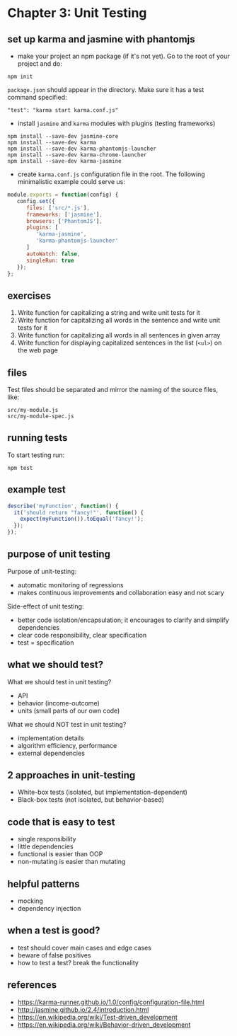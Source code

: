 # Chapter 3: Unit Testing

## set up karma and jasmine with phantomjs

* make your project an npm package (if it's not yet). Go to the root of your project and do:

```
npm init
```

`package.json` should appear in the directory. Make sure it has a test command specified:

`"test": "karma start karma.conf.js"`

* install `jasmine` and `karma` modules with plugins (testing frameworks)

```
npm install --save-dev jasmine-core
npm install --save-dev karma
npm install --save-dev karma-phantomjs-launcher
npm install --save-dev karma-chrome-launcher
npm install --save-dev karma-jasmine
```

* create `karma.conf.js` configuration file in the root. The following minimalistic example could serve us:

```javascript
module.exports = function(config) {
   config.set({
      files: ['src/*.js'],
      frameworks: ['jasmine'],
      browsers: ['PhantomJS'],
      plugins: [
         'karma-jasmine',
         'karma-phantomjs-launcher'
      ]
      autoWatch: false,
      singleRun: true
   });
};
```

## exercises

1. Write function for capitalizing a string and write unit tests for it
2. Write function for capitalizing all words in the sentence and write unit tests for it
3. Write function for capitalizing all words in all sentences in given array 
4. Write function for displaying capitalized sentences in the list (`<ul>`) on the web page

## files

Test files should be separated and mirror the naming of the source files, like:
```
src/my-module.js
src/my-module-spec.js
```

## running tests

To start testing run:

```
npm test
```

## example test

```javascript
describe('myFunction', function() {
  it('should return "fancy!"', function() {
    expect(myFunction()).toEqual('fancy!');
  });
});

```

## purpose of unit testing

Purpose of unit-testing:
- automatic monitoring of regressions
- makes continuous improvements and collaboration easy and not scary

Side-effect of unit testing:
- better code isolation/encapsulation; it encourages to clarify and simplify dependencies
- clear code responsibility, clear specification
- test = specification 

## what we should test?

What we should test in unit testing?
- API
- behavior (income-outcome)
- units (small parts of our own code)

What we should NOT test in unit testing?
- implementation details
- algorithm efficiency, performance
- external dependencies

## 2 approaches in unit-testing

- White-box tests (isolated, but implementation-dependent)
- Black-box tests (not isolated, but behavior-based)

## code that is easy to test

- single responsibility
- little dependencies
- functional is easier than OOP
- non-mutating is easier than mutating

## helpful patterns
- mocking
- dependency injection

## when a test is good?
- test should cover main cases and edge cases
- beware of false positives
- how to test a test? break the functionality

## references

* https://karma-runner.github.io/1.0/config/configuration-file.html
* http://jasmine.github.io/2.4/introduction.html
* https://en.wikipedia.org/wiki/Test-driven_development
* https://en.wikipedia.org/wiki/Behavior-driven_development
